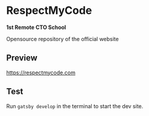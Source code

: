 # RespectMyCode

**1st Remote CTO School**

Opensource repository of the official website

## Preview

https://respectmycode.com

## Test

Run `gatsby develop` in the terminal to start the dev site.
